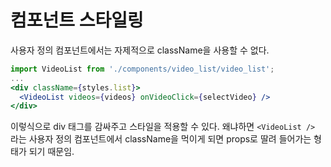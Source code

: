 # 컴포넌트 스타일링

사용자 정의 컴포넌트에서는 자제적으로 className을 사용할 수 없다.

```jsx
import VideoList from './components/video_list/video_list';
...
<div className={styles.list}>
  <VideoList videos={videos} onVideoClick={selectVideo} />
</div>
```

이렇식으로 div 태그를 감싸주고 스타일을 적용할 수 있다. 왜냐하면 `<VideoList />` 라는 사용자 정의 컴포넌트에서 className을 먹이게 되면 props로 딸려 들어가는 형태가 되기 때문임.
